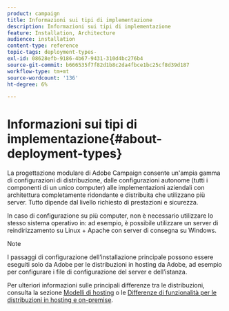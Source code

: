 ```yaml
---
product: campaign
title: Informazioni sui tipi di implementazione
description: Informazioni sui tipi di implementazione
feature: Installation, Architecture
audience: installation
content-type: reference
topic-tags: deployment-types-
exl-id: 08628efb-9186-4b67-9431-310d4bc276b4
source-git-commit: b666535f7f82d1b8c2da4fbce1bc25cf8d39d187
workflow-type: tm+mt
source-wordcount: '136'
ht-degree: 6%

---
```


# Informazioni sui tipi di implementazione{#about-deployment-types}



La progettazione modulare di Adobe Campaign consente un&#39;ampia gamma di configurazioni di distribuzione, dalle configurazioni autonome (tutti i componenti di un unico computer) alle implementazioni aziendali con architettura completamente ridondante e distribuita che utilizzano più server. Tutto dipende dal livello richiesto di prestazioni e sicurezza.

In caso di configurazione su più computer, non è necessario utilizzare lo stesso sistema operativo in: ad esempio, è possibile utilizzare un server di reindirizzamento su Linux + Apache con server di consegna su Windows.

>[!NOTE]
>
>I passaggi di configurazione dell’installazione principale possono essere eseguiti solo da Adobe per le distribuzioni in hosting da Adobe, ad esempio per configurare i file di configurazione del server e dell’istanza.
>
>Per ulteriori informazioni sulle principali differenze tra le distribuzioni, consulta la sezione [Modelli di hosting](../../installation/using/hosting-models.md) o le [Differenze di funzionalità per le distribuzioni in hosting e on-premise](../../installation/using/capability-matrix.md).
